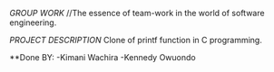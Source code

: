 *GROUP WORK*
//The essence of team-work in the world of software engineering.

*PROJECT DESCRIPTION*
Clone of printf function in C programming.


**Done BY:
-Kimani Wachira
-Kennedy Owuondo 
